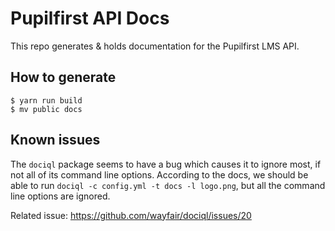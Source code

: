 # Pupilfirst API Docs

This repo generates & holds documentation for the Pupilfirst LMS API.

## How to generate

```
$ yarn run build
$ mv public docs
```

## Known issues

The `dociql` package seems to have a bug which causes it to ignore most, if not all of its command line options. According to the docs, we should be able to run `dociql -c config.yml -t docs -l logo.png`, but all the command line options are ignored.

Related issue: https://github.com/wayfair/dociql/issues/20
